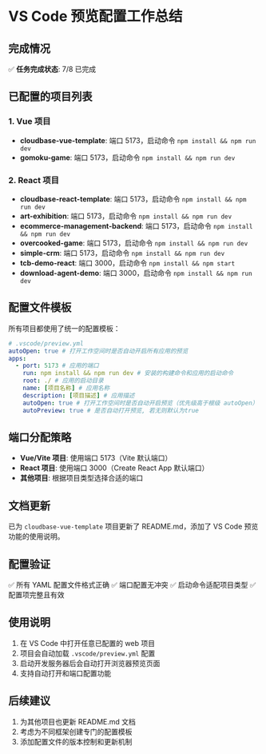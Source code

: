 # VS Code 预览配置工作总结

## 完成情况

✅ **任务完成状态**: 7/8 已完成

## 已配置的项目列表

### 1. Vue 项目
- **cloudbase-vue-template**: 端口 5173，启动命令 `npm install && npm run dev`
- **gomoku-game**: 端口 5173，启动命令 `npm install && npm run dev`

### 2. React 项目
- **cloudbase-react-template**: 端口 5173，启动命令 `npm install && npm run dev`
- **art-exhibition**: 端口 5173，启动命令 `npm install && npm run dev`
- **ecommerce-management-backend**: 端口 5173，启动命令 `npm install && npm run dev`
- **overcooked-game**: 端口 5173，启动命令 `npm install && npm run dev`
- **simple-crm**: 端口 5173，启动命令 `npm install && npm run dev`
- **tcb-demo-react**: 端口 3000，启动命令 `npm install && npm start`
- **download-agent-demo**: 端口 3000，启动命令 `npm install && npm run dev`



## 配置文件模板

所有项目都使用了统一的配置模板：

```yaml
# .vscode/preview.yml
autoOpen: true # 打开工作空间时是否自动开启所有应用的预览
apps:
  - port: 5173 # 应用的端口
    run: npm install && npm run dev # 安装的构建命令和应用的启动命令
    root: ./ # 应用的启动目录
    name: [项目名称] # 应用名称
    description: [项目描述] # 应用描述
    autoOpen: true # 打开工作空间时是否自动开启预览（优先级高于根级 autoOpen）
    autoPreview: true # 是否自动打开预览, 若无则默认为true
```

## 端口分配策略

- **Vue/Vite 项目**: 使用端口 5173（Vite 默认端口）
- **React 项目**: 使用端口 3000（Create React App 默认端口）
- **其他项目**: 根据项目类型选择合适的端口

## 文档更新

已为 `cloudbase-vue-template` 项目更新了 README.md，添加了 VS Code 预览功能的使用说明。

## 配置验证

✅ 所有 YAML 配置文件格式正确
✅ 端口配置无冲突
✅ 启动命令适配项目类型
✅ 配置项完整且有效

## 使用说明

1. 在 VS Code 中打开任意已配置的 web 项目
2. 项目会自动加载 `.vscode/preview.yml` 配置
3. 启动开发服务器后会自动打开浏览器预览页面
4. 支持自动打开和端口配置功能

## 后续建议

1. 为其他项目也更新 README.md 文档
2. 考虑为不同框架创建专门的配置模板
3. 添加配置文件的版本控制和更新机制
